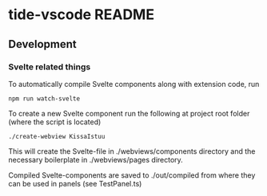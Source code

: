 # tide-vscode README

## Development

### Svelte related things

To automatically compile Svelte components along with extension code, run

```
npm run watch-svelte
```

To create a new Svelte component run the following at project root folder (where the script is located)

```
./create-webview KissaIstuu
```

This will create the Svelte-file in ./webviews/components directory and the necessary boilerplate in ./webviews/pages directory.

Compiled Svelte-components are saved to ./out/compiled from where they can be used in panels (see TestPanel.ts)



